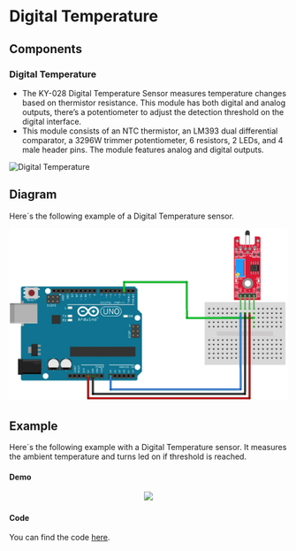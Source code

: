# Digital Temperature

## Components 
### Digital Temperature

* The KY-028 Digital Temperature Sensor measures temperature changes based on thermistor resistance. This module has both digital and analog outputs, there’s a potentiometer to adjust the detection threshold on the digital interface.
* This module consists of an NTC thermistor, an LM393 dual differential comparator, a 3296W trimmer potentiometer, 6 resistors, 2 LEDs, and 4 male header pins. The module features analog and digital outputs.

<img title="Digital Temperature" src="https://arduinomodules.info/wp-content/uploads/KY-028_Digital_temperature_module_arduino-240x240.jpg" width=200/>

## Diagram

Here´s the following example of a Digital Temperature sensor.

![Digital Temperature diagram](./img/Digital_Temperature_diagram.png)

## Example

Here´s the following example with a Digital Temperature sensor. It measures the ambient temperature and turns led on if threshold is reached.

#### Demo
<p align="center"><img src="./img/Digital_Temperature_demo.gif"/></p>

#### Code

You can find the code [here](./Digital_Temperature.ino).
